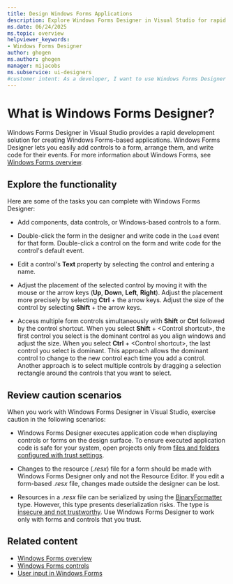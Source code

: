 ```yaml
---
title: Design Windows Forms Applications
description: Explore Windows Forms Designer in Visual Studio for rapid application development. Arrange controls, set margins and padding, and adjust the layout, size, and display of forms.
ms.date: 06/24/2025
ms.topic: overview
helpviewer_keywords:
- Windows Forms Designer
author: ghogen
ms.author: ghogen
manager: mijacobs
ms.subservice: ui-designers
#customer intent: As a developer, I want to use Windows Forms Designer in Visual Studio, so I can arrange controls, set margins and padding, and adjust the layout, size, and display of forms.
---
```

# What is Windows Forms Designer?

Windows Forms Designer in Visual Studio provides a rapid development solution for creating Windows Forms-based applications. Windows Forms Designer lets you easily add controls to a form, arrange them, and write code for their events. For more information about Windows Forms, see [Windows Forms overview](/dotnet/desktop/winforms/overview/).

## Explore the functionality

Here are some of the tasks you can complete with Windows Forms Designer:

- Add components, data controls, or Windows-based controls to a form.

- Double-click the form in the designer and write code in the `Load` event for that form. Double-click a control on the form and write code for the control's default event.

- Edit a control's **Text** property by selecting the control and entering a name.

- Adjust the placement of the selected control by moving it with the mouse or the arrow keys (**Up**, **Down**, **Left**, **Right**). Adjust the placement more precisely by selecting **Ctrl** + the arrow keys. Adjust the size of the control by selecting **Shift** + the arrow keys.

- Access multiple form controls simultaneously with **Shift** or **Ctrl** followed by the control shortcut. When you select **Shift** + \<Control shortcut>, the first control you select is the dominant control as you align windows and adjust the size. When you select **Ctrl** + \<Control shortcut>, the last control you select is dominant. This approach allows the dominant control to change to the new control each time you add a control. Another approach is to select multiple controls by dragging a selection rectangle around the controls that you want to select.

## Review caution scenarios

When you work with Windows Forms Designer in Visual Studio, exercise caution in the following scenarios:

- Windows Forms Designer executes application code when displaying controls or forms on the design surface. To ensure executed application code is safe for your system, open projects only from [files and folders configured with trust settings](..\ide\reference\trust-settings.md).

- Changes to the resource (*.resx*) file for a form should be made with Windows Forms Designer only and not the Resource Editor. If you edit a form-based *.resx* file, changes made outside the designer can be lost. 

- Resources in a _.resx_ file can be serialized by using the [BinaryFormatter](/dotnet/api/system.runtime.serialization.formatters.binary.binaryformatter) type. However, this type presents deserialization risks. The type is [insecure and not trustworthy](/dotnet/standard/serialization/binaryformatter-security-guide). Use Windows Forms Designer to work only with forms and controls that you trust.

## Related content

- [Windows Forms overview](/dotnet/framework/winforms/windows-forms-overview)
- [Windows Forms controls](/dotnet/framework/winforms/controls/)
- [User input in Windows Forms](/dotnet/framework/winforms/user-input-in-windows-forms)